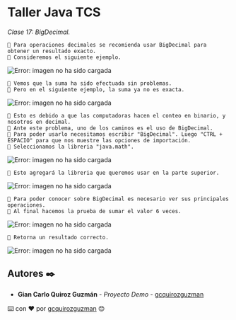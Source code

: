 # Taller Java TCS

_Clase 17: BigDecimal._

```
📢 Para operaciones decimales se recomienda usar BigDecimal para obtener un resultado exacto.
📢 Consideremos el siguiente ejemplo.
```

![Error: imagen no ha sido cargada](https://github.com/gcquirozguzman/java-tcs-202001/blob/Clase-17/imagenes/pagina_17_1.png)

```
📢 Vemos que la suma ha sido efectuada sin problemas.
📢 Pero en el siguiente ejemplo, la suma ya no es exacta.
```

![Error: imagen no ha sido cargada](https://github.com/gcquirozguzman/java-tcs-202001/blob/Clase-17/imagenes/pagina_17_2.png)

```
📢 Esto es debido a que las computadoras hacen el conteo en binario, y nosotros en decimal.
📢 Ante este problema, uno de los caminos es el uso de BigDecimal.
📢 Para poder usarlo necesitamos escribir "BigDecimal". Luego "CTRL + ESPACIO" para que nos muestre las opciones de importación.
📢 Seleccionamos la libreria "java.math".
```

![Error: imagen no ha sido cargada](https://github.com/gcquirozguzman/java-tcs-202001/blob/Clase-17/imagenes/pagina_17_3.png)

```
📢 Esto agregará la libreria que queremos usar en la parte superior.
```

![Error: imagen no ha sido cargada](https://github.com/gcquirozguzman/java-tcs-202001/blob/Clase-17/imagenes/pagina_17_4.png)

```
📢 Para poder conocer sobre BigDecimal es necesario ver sus principales operaciones.
📢 Al final hacemos la prueba de sumar el valor 6 veces.  
```

![Error: imagen no ha sido cargada](https://github.com/gcquirozguzman/java-tcs-202001/blob/Clase-17/imagenes/pagina_17_5.png)

```
📢 Retorna un resultado correcto.
```

![Error: imagen no ha sido cargada](https://github.com/gcquirozguzman/java-tcs-202001/blob/Clase-17/imagenes/pagina_17_6.png)

## Autores ✒️

* **Gian Carlo Quiroz Guzmán** - *Proyecto Demo* - [gcquirozguzman](https://github.com/gcquirozguzman)



⌨️ con ❤️ por [gcquirozguzman](https://github.com/gcquirozguzman) 😊
